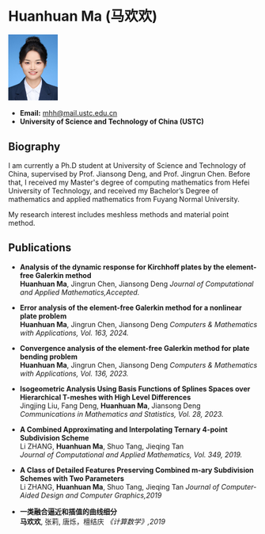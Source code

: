 # Huanhuan Ma (马欢欢)

<img src="photo.jpg" alt="photo" width="100"/>

- **Email:** [mhh@mail.ustc.edu.cn](mhh@mail.ustc.edu.cn) 
- **University of Science and Technology of China (USTC)**

## Biography
I am currently a Ph.D student at University of Science and Technology of China, supervised by Prof. Jiansong Deng, and Prof. Jingrun Chen. Before that, I received my Master's degree of computing mathematics from Hefei University of Technology, and received my Bachelor’s Degree of mathematics and applied mathematics from Fuyang Normal University.

My research interest includes meshless methods and material point method.

## Publications
- **Analysis of the dynamic response for Kirchhoff plates by the element-free Galerkin method**  
  **Huanhuan Ma**, Jingrun Chen, Jiansong Deng
  *Journal of Computational and Applied Mathematics,Accepted.*

- **Error analysis of the element-free Galerkin method for a nonlinear plate problem**  
  **Huanhuan Ma**, Jingrun Chen, Jiansong Deng
  *Computers & Mathematics with Applications, Vol. 163, 2024.*

- **Convergence analysis of the element-free Galerkin method for plate bending problem**  
  **Huanhuan Ma**, Jingrun Chen, Jiansong Deng
  *Computers & Mathematics with Applications, Vol. 136, 2023.*

- **Isogeometric Analysis Using Basis Functions of Splines Spaces over Hierarchical T-meshes with High Level Differences**  
  Jingjing Liu, Fang Deng, **Huanhuan Ma**, Jiansong Deng  
  *Communications in Mathematics and Statistics, Vol. 28, 2023.*

- **A Combined Approximating and Interpolating Ternary 4-point Subdivision Scheme**  
  Li ZHANG, **Huanhuan Ma**, Shuo Tang, Jieqing Tan  
  *Journal of Computational and Applied Mathematics, Vol. 349, 2019.*

- **A Class of Detailed Features Preserving Combined m-ary Subdivision Schemes with Two Parameters**  
  Li ZHANG, **Huanhuan Ma**, Shuo Tang, Jieqing Tan
  *Journal of Computer-Aided Design and Computer Graphics,2019*

- **一类融合逼近和插值的曲线细分**  
  **马欢欢**, 张莉, 唐烁，檀结庆
  *《计算数学》,2019*


   
